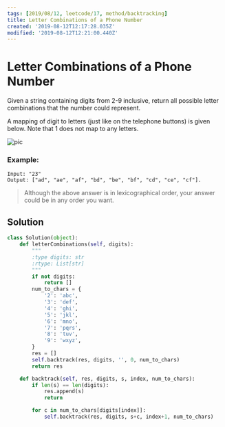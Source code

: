 ```yaml
---
tags: [2019/08/12, leetcode/17, method/backtracking]
title: Letter Combinations of a Phone Number
created: '2019-08-12T12:17:28.035Z'
modified: '2019-08-12T12:21:00.440Z'
---
```


# Letter Combinations of a Phone Number

Given a string containing digits from 2-9 inclusive, return all possible letter combinations that the number could represent.

A mapping of digit to letters (just like on the telephone buttons) is given below. Note that 1 does not map to any letters.

![pic](http://upload.wikimedia.org/wikipedia/commons/thumb/7/73/Telephone-keypad2.svg/200px-Telephone-keypad2.svg.png)

### Example:

```
Input: "23"
Output: ["ad", "ae", "af", "bd", "be", "bf", "cd", "ce", "cf"].

```

> Although the above answer is in lexicographical order, your answer could be in any order you want.

## Solution

```python
class Solution(object):
    def letterCombinations(self, digits):
        """
        :type digits: str
        :rtype: List[str]
        """
        if not digits:
            return []
        num_to_chars = {
            '2': 'abc',
            '3': 'def',
            '4': 'ghi',
            '5': 'jkl',
            '6': 'mno',
            '7': 'pqrs',
            '8': 'tuv',
            '9': 'wxyz',
        }
        res = []
        self.backtrack(res, digits, '', 0, num_to_chars)
        return res

    def backtrack(self, res, digits, s, index, num_to_chars):
        if len(s) == len(digits):
            res.append(s)
            return

        for c in num_to_chars[digits[index]]:
            self.backtrack(res, digits, s+c, index+1, num_to_chars)
```
